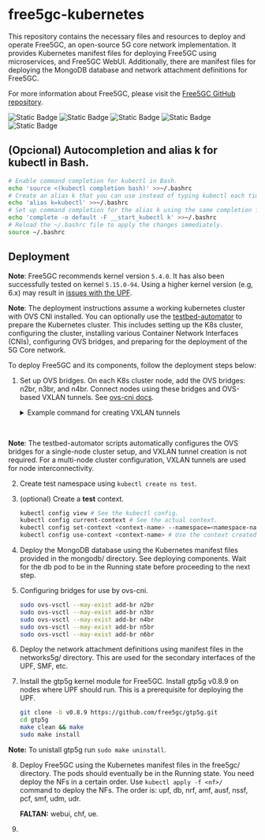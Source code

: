 # free5gc-kubernetes

This repository contains the necessary files and resources to deploy and operate Free5GC, an open-source 5G core network implementation. It provides Kubernetes manifest files for deploying Free5GC using microservices, and Free5GC WebUI. Additionally, there are manifest files for deploying the MongoDB database and network attachment definitions for Free5GC.

For more information about Free5GC, please visit the [Free5GC GitHub repository](https://github.com/free5gc/free5gc).

![Static Badge](https://img.shields.io/badge/stable-v1.0.0-green)
![Static Badge](https://img.shields.io/badge/free5gc-v3.4.1-green)
![Static Badge](https://img.shields.io/badge/ueransim-v3.4.1-green)
![Static Badge](https://img.shields.io/badge/k8s-v1.28.10-green)
![Static Badge](https://img.shields.io/badge/kernel-v5.4.0-green) 

## (Opcional) Autocompletion and alias k for kubectl in Bash.

```sh
# Enable command completion for kubectl in Bash.
echo 'source <(kubectl completion bash)' >>~/.bashrc
# Create an alias k that you can use instead of typing kubectl each time.
echo 'alias k=kubectl' >>~/.bashrc
# Set up command completion for the alias k using the same completion function as kubectl.
echo 'complete -o default -F __start_kubectl k' >>~/.bashrc
# Reload the ~/.bashrc file to apply the changes immediately.
source ~/.bashrc
```

## Deployment

**Note**: Free5GC recommends kernel version `5.4.0`. It has also been successfully tested on kernel `5.15.0-94`. Using a higher kernel version (e.g, 6.x) may result in [issues with the UPF](https://forum.free5gc.org/t/upf-est-createfar-error-invalid-argument/2111). 

**Note**: The deployment instructions assume a working kubernetes cluster with OVS CNI installed. You can optionally use the [testbed-automator](https://github.com/niloysh/testbed-automator) to prepare the Kubernetes cluster. This includes setting up the K8s cluster, configuring the cluster, installing various Container Network Interfaces (CNIs), configuring OVS bridges, and preparing for the deployment of the 5G Core network.

To deploy Free5GC and its components, follow the deployment steps below:

1. Set up OVS bridges. On each K8s cluster node, add the OVS bridges: n2br, n3br, and n4br. Connect nodes using these bridges and OVS-based VXLAN tunnels. See [ovs-cni docs](https://github.com/k8snetworkplumbingwg/ovs-cni/blob/main/docs/demo.md#connect-bridges-using-vxlan).

    <details>
    <summary>Example command for creating VXLAN tunnels</summary>

    ```bash
    sudo ovs-vsctl add-port n2br vxlan_nuc1_n2 -- set Interface vxlan_nuc1_n2 type=vxlan options:remote_ip=<remote_ip> options:key=1002
    ```
    </details>  

<br>

**Note**: The testbed-automator scripts automatically configures the OVS bridges for a single-node cluster setup, and VXLAN tunnel creation is not required. For a multi-node cluster configuration, VXLAN tunnels are used for node interconnectivity.

2. Create test namespace using `kubectl create ns test`.

3. (optional) Create a **test** context.

    ```sh
    kubectl config view # See the kubectl config.
    kubectl config current-context # See the actual context.
    kubectl config set-context <context-name> --namespace=<namespace-name> --cluster=<cluster-name> --user=<user-name>  # Create a new context.
    kubectl config use-context <context-name> # Use the context created.
    ```

4. Deploy the MongoDB database using the Kubernetes manifest files provided in the mongodb/ directory. See deploying components. Wait for the db pod to be in the Running state before proceeding to the next step.

5. Configuring bridges for use by ovs-cni.

    ```sh
    sudo ovs-vsctl --may-exist add-br n2br
    sudo ovs-vsctl --may-exist add-br n3br
    sudo ovs-vsctl --may-exist add-br n4br
    sudo ovs-vsctl --may-exist add-br n5br
    sudo ovs-vsctl --may-exist add-br n6br
    ```

6. Deploy the network attachment definitions using manifest files in the networks5g/ directory. This are used for the secondary interfaces of the UPF, SMF, etc.

7. Install the gtp5g kernel module for Free5GC. Install gtp5g v0.8.9 on nodes where UPF should run. This is a prerequisite for deploying the UPF.

    ```sh
    git clone -b v0.8.9 https://github.com/free5gc/gtp5g.git
    cd gtp5g
    make clean && make
    sudo make install
    ```

**Note:** To unistall gtp5g run `sudo make uninstall`.

8. Deploy Free5GC using the Kubernetes manifest files in the free5gc/ directory. The pods should eventually be in the Running state. You need deploy the NFs in a certain order. Use `kubectl apply -f <nf>/` command to deploy the NFs. The order is: upf, db, nrf, amf, ausf, nssf, pcf, smf, udm, udr. 

    **FALTAN:** webui, chf, ue.

9. 

